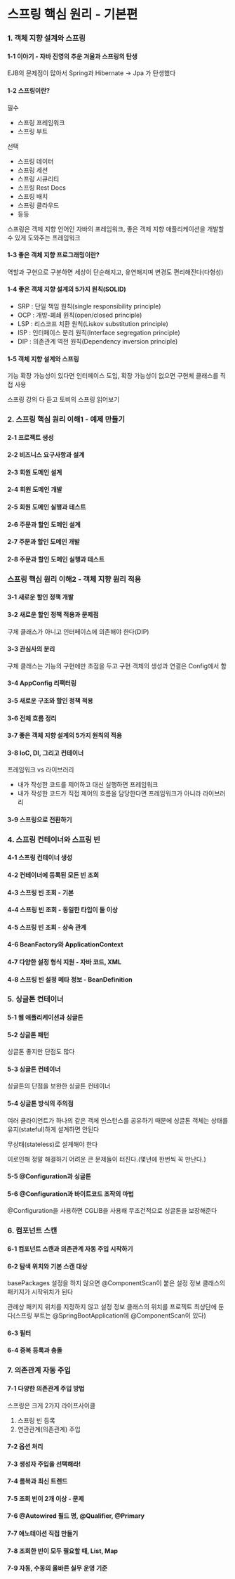 # 스프링 핵심 원리 - 기본편

### 1. 객체 지향 설계와 스프링

#### 1-1 이야기 - 자바 진영의 추운 겨울과 스프링의 탄생

EJB의 문제점이 많아서 Spring과 Hibernate $\to$ Jpa 가 탄생했다

#### 1-2 스프링이란?

필수

- 스프링 프레임워크
- 스프링 부트

선택

- 스프링 데이터
- 스프링 세션
- 스프링 시큐리티
- 스프링 Rest Docs
- 스프링 배치
- 스프링 클라우드
- 등등

스프링은 객체 지향 언어인 자바의 프레임워크, 좋은 객체 지향 애플리케이션을 개발할 수 있게 도와주는 프레임워크

#### 1-3 좋은 객체 지향 프로그래밍이란?

역할과 구현으로 구분하면 세상이 단순해지고, 유연해지며 변경도 편리해진다(다형성)

#### 1-4 좋은 객체 지향 설계의 5가지 원칙(SOLID)

- SRP : 단일 책임 원칙(single responsibility principle)
- OCP : 개방-폐쇄 원칙(open/closed principle)
- LSP : 리스코프 치환 원칙(Liskov substitution principle)
- ISP : 인터페이스 분리 원칙(Interface segregation principle)
- DIP : 의존관계 역전 원칙(Dependency inversion principle)

#### 1-5 객체 지향 설계와 스프링

기능 확장 가능성이 있다면 인터페이스 도입, 확장 가능성이 없으면 구현체 클래스를 직접 사용

스프링 강의 다 듣고 토비의 스프링 읽어보기

### 2. 스프링 핵심 원리 이해1 - 예제 만들기

#### 2-1 프로젝트 생성

#### 2-2 비즈니스 요구사항과 설계

#### 2-3 회원 도메인 설계

#### 2-4 회원 도메인 개발

#### 2-5 회원 도메인 실행과 테스트

#### 2-6 주문과 할인 도메인 설계

#### 2-7 주문과 할인 도메인 개발

#### 2-8 주문과 할인 도메인 실행과 테스트

### 스프링 핵심 원리 이해2 - 객체 지향 원리 적용

#### 3-1 새로운 할인 정책 개발

#### 3-2 새로운 할인 정책 적용과 문제점

구체 클래스가 아니고 인터페이스에 의존해야 한다(DIP)

#### 3-3 관심사의 분리

구체 클래스는 기능의 구현에만 초점을 두고 구현 객체의 생성과 연결은 Config에서 함

#### 3-4 AppConfig 리팩터링

#### 3-5 새로운 구조와 할인 정책 적용

#### 3-6 전체 흐름 정리

#### 3-7 좋은 객체 지향 설계의 5가지 원칙의 적용

#### 3-8 IoC, DI, 그리고 컨테이너

프레임워크 vs 라이브러리

- 내가 작성한 코드를 제어하고 대신 실행하면 프레임워크
- 내가 작성한 코드가 직접 제어의 흐름을 담당한다면 프레임워크가 아니라 라이브러리

#### 3-9 스프링으로 전환하기

### 4. 스프링 컨테이너와 스프링 빈

#### 4-1 스프링 컨테이너 생성

#### 4-2 컨테이너에 등록된 모든 빈 조회

#### 4-3 스프링 빈 조회 - 기본

#### 4-4 스프링 빈 조회 - 동일한 타입이 둘 이상

#### 4-5 스프링 빈 조회 - 상속 관계

#### 4-6 BeanFactory와 ApplicationContext

#### 4-7 다양한 설정 형식 지원 - 자바 코드, XML

#### 4-8 스프링 빈 설정 메타 정보 - BeanDefinition

### 5. 싱글톤 컨테이너

#### 5-1 웹 애플리케이션과 싱글톤

#### 5-2 싱글톤 패턴

싱글톤 좋지만 단점도 많다

#### 5-3 싱글톤 컨테이너

싱글톤의 단점을 보완한 싱글톤 컨테이너

#### 5-4 싱글톤 방식의 주의점

여러 클라이언트가 하나의 같은 객체 인스턴스를 공유하기 때문에 싱글톤 객체는 상태를 유지(stateful)하게 설계하면 안된다

무상태(stateless)로 설계해야 한다

이로인해 정말 해결하기 어려운 큰 문제들이 터진다.(몇년에 한번씩 꼭 만난다.)

#### 5-5 @Configuration과 싱글톤

#### 5-6 @Configuration과 바이트코드 조작의 마법

@Configuration을 사용하면 CGLIB을 사용해 무조건적으로 싱글톤을 보장해준다

### 6. 컴포넌트 스캔

#### 6-1 컴포넌트 스캔과 의존관계 자동 주입 시작하기

#### 6-2 탐색 위치와 기본 스캔 대상

basePackages 설정을 하지 않으면 @ComponentScan이 붙은 설정 정보 클래스의 패키지가 시작위치가 된다

관례상 패키지 위치를 지정하지 않고 설정 정보 클래스의 위치를 프로젝트 최상단에 둔다(스프링 부트는 @SpringBootApplication에 @ComponentScan이 있다)

#### 6-3 필터

#### 6-4 중복 등록과 충돌

### 7. 의존관계 자동 주입

#### 7-1 다양한 의존관계 주입 방법

스프링은 크게 2가지 라이프사이클

1. 스프링 빈 등록
2. 연관관계(의존관계) 주입

#### 7-2 옵션 처리

#### 7-3 생성자 주입을 선택해라!

#### 7-4 롬복과 최신 트렌드

#### 7-5 조회 빈이 2개 이상 - 문제

#### 7-6 @Autowired 필드 명, @Qualifier, @Primary

#### 7-7 애노테이션 직접 만들기

#### 7-8 조회한 빈이 모두 필요할 때, List, Map

#### 7-9 자동, 수동의 올바른 실무 운영 기준



